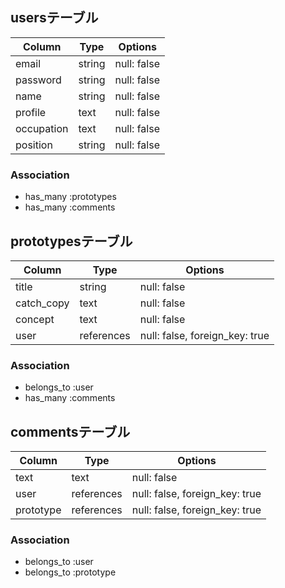 ## usersテーブル
| Column        | Type       | Options                         |
| ------------- | ---------- | ------------------------------- |
| email         | string     | null: false                     |
| password      | string     | null: false                     |
| name          | string     | null: false                     |
| profile       | text       | null: false                     |
| occupation    | text       | null: false                     |
| position      | string     | null: false                     |

### Association
- has_many :prototypes
- has_many :comments


## prototypesテーブル
| Column        | Type       | Options                         |
| ------------- | ---------- | ------------------------------- |
| title         | string     | null: false                     |
| catch_copy    | text       | null: false                     |
| concept       | text       | null: false                     |
| user          | references | null: false, foreign_key: true  |

### Association
- belongs_to :user
- has_many   :comments


## commentsテーブル
| Column        | Type       | Options                         |
| ------------- | ---------- | ------------------------------- |
| text          | text       | null: false                     |
| user          | references | null: false, foreign_key: true  |
| prototype     | references | null: false, foreign_key: true  |

### Association
- belongs_to :user
- belongs_to :prototype